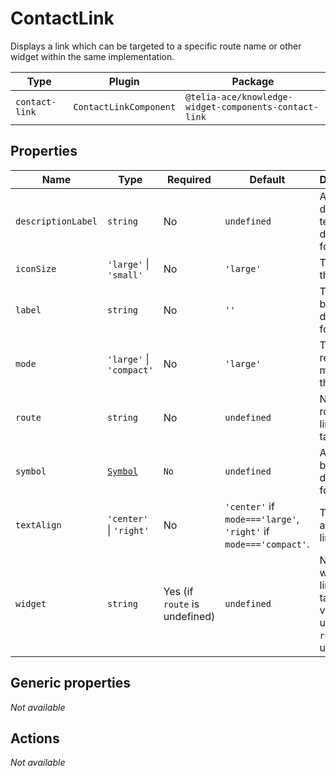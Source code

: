 # ContactLink

Displays a link which can be targeted to a specific route name or other widget within the same implementation.

| Type           | Plugin                 | Package                                               |
| -------------- | ---------------------- | ----------------------------------------------------- |
| `contact-link` | `ContactLinkComponent` | `@telia-ace/knowledge-widget-components-contact-link` |

## Properties

| Name               | Type                                                       | Required                      | Default                                                          | Description                                                                        |
| ------------------ | ---------------------------------------------------------- | ----------------------------- | ---------------------------------------------------------------- | ---------------------------------------------------------------------------------- |
| `descriptionLabel` | `string`                                                   | No                            | `undefined`                                                      | A description text to be displayed for the link.                                   |
| `iconSize`         | `'large'` \| `'small'`                                     | No                            | `'large'`                                                        | The size of the icon.                                                              |
| `label`            | `string`                                                   | No                            | `''`                                                             | The text to be displayed for the link.                                             |
| `mode`             | `'large'` \| `'compact'`                                   | No                            | `'large'`                                                        | The rendering mode of the link.                                                    |
| `route`            | `string`                                                   | No                            | `undefined`                                                      | Name of route the link should target.                                              |
| `symbol`           | [`Symbol`](/component-reference/generic-properties#symbol) | `No`                          | `undefined`                                                      | A symbol to be displayed for the link.                                             |
| `textAlign`        | `'center'` \| `'right'`                                    | No                            | `'center'` if `mode==='large'`, `'right'` if `mode==='compact'`. | The text align for the link.                                                       |
| `widget`           | `string`                                                   | Yes (if `route` is undefined) | `undefined`                                                      | Name of widget the link should target. This value is used if `route` is undefined. |

## Generic properties

_Not available_

## Actions

_Not available_
